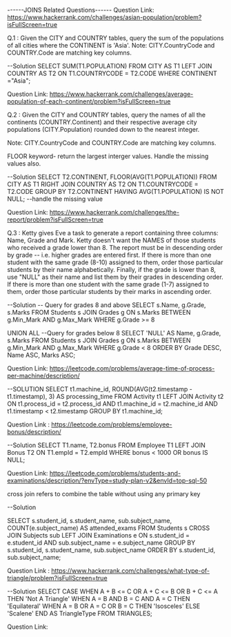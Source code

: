 ------JOINS Related Questions------
Question Link: https://www.hackerrank.com/challenges/asian-population/problem?isFullScreen=true

Q.1 : Given the CITY and COUNTRY tables, query the sum of the populations of all cities where the CONTINENT is 'Asia'.
Note: CITY.CountryCode and COUNTRY.Code are matching key columns.

--Solution
SELECT SUM(T1.POPULATION)
FROM CITY AS T1
LEFT JOIN COUNTRY AS T2
    ON T1.COUNTRYCODE = T2.CODE
    WHERE CONTINENT ="Asia";
    

Question Link: https://www.hackerrank.com/challenges/average-population-of-each-continent/problem?isFullScreen=true

Q.2 : Given the CITY and COUNTRY tables, query the names of all the continents (COUNTRY.Continent) and their respective average city populations (CITY.Population) rounded down to the nearest integer.

Note: CITY.CountryCode and COUNTRY.Code are matching key columns. 

FLOOR keyword- return the largest interger values. 
Handle the missing values also.

--Solution 
SELECT T2.CONTINENT, FLOOR(AVG(T1.POPULATION)) 
FROM CITY AS T1
RIGHT JOIN COUNTRY AS T2
    ON T1.COUNTRYCODE = T2.CODE
    GROUP BY T2.CONTINENT
    HAVING AVG(T1.POPULATION) IS NOT NULL;   --handle the missing value 


Question Link: https://www.hackerrank.com/challenges/the-report/problem?isFullScreen=true

Q.3 : Ketty gives Eve a task to generate a report containing three columns: Name, Grade and Mark. Ketty doesn't want the NAMES of those students who received a grade lower than 8. The report must be in descending order by grade -- i.e. higher grades are entered first. If there is more than one student with the same grade (8-10) assigned to them, order those particular students by their name alphabetically. Finally, if the grade is lower than 8, use "NULL" as their name and list them by their grades in descending order. If there is more than one student with the same grade (1-7) assigned to them, order those particular students by their marks in ascending order.

--Solution
-- Query for grades 8 and above
SELECT s.Name, g.Grade, s.Marks
FROM Students s
JOIN Grades g
    ON s.Marks BETWEEN g.Min_Mark AND g.Max_Mark
    WHERE g.Grade >= 8

UNION ALL
--Query for grades below 8
SELECT 'NULL' AS Name, g.Grade, s.Marks
FROM Students s
JOIN Grades g
    ON s.Marks BETWEEN g.Min_Mark AND g.Max_Mark
    WHERE g.Grade < 8
    ORDER BY Grade DESC, Name ASC, Marks ASC;
    

Question Link: https://leetcode.com/problems/average-time-of-process-per-machine/description/

--SOLUTION 
SELECT t1.machine_id, ROUND(AVG(t2.timestamp - t1.timestamp), 3)
AS processing_time
FROM Activity t1
LEFT JOIN Activity t2 
    ON t1.process_id = t2.process_id
    AND t1.machine_id = t2.machine_id
    AND t1.timestamp < t2.timestamp
GROUP BY t1.machine_id;

Question Link : https://leetcode.com/problems/employee-bonus/description/

--Solution
SELECT T1.name, T2.bonus
FROM Employee T1
LEFT JOIN Bonus T2
    ON T1.empId = T2.empId
    WHERE bonus < 1000
    OR bonus IS NULL;

Question Link: https://leetcode.com/problems/students-and-examinations/description/?envType=study-plan-v2&envId=top-sql-50 

cross join refers to combine the table without using any primary key

--Solution

SELECT
    s.student_id,
    s.student_name,
    sub.subject_name,
    COUNT(e.subject_name) AS attended_exams
FROM
    Students s
CROSS JOIN
    Subjects sub
LEFT JOIN
    Examinations e
ON
    s.student_id = e.student_id AND sub.subject_name = e.subject_name
GROUP BY
    s.student_id, s.student_name, sub.subject_name
ORDER BY
    s.student_id, sub.subject_name;


Question Link : https://www.hackerrank.com/challenges/what-type-of-triangle/problem?isFullScreen=true

--Solution 
SELECT 
    CASE 
        WHEN A + B <= C OR A + C <= B OR B + C <= A THEN 'Not A Triangle'
        WHEN A = B AND B = C AND A = C THEN 'Equilateral'
        WHEN A = B OR A = C OR B = C THEN 'Isosceles'
        ELSE 'Scalene'
    END AS TriangleType
FROM TRIANGLES;

Question Link:
